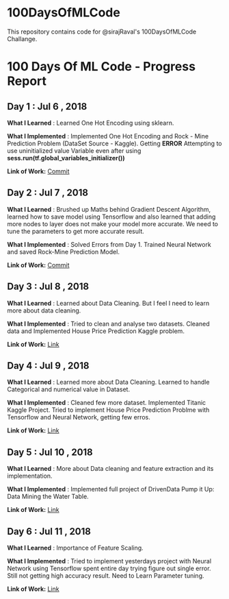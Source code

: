 # 100DaysOfMLCode
This repository contains code for @sirajRaval's 100DaysOfMLCode Challange.

# 100 Days Of ML Code - Progress Report

## Day 1 : Jul 6 , 2018

**What I Learned** : Learned One Hot Encoding using sklearn.

**What I Implemented** : Implemented One Hot Encoding and Rock - Mine Prediction Problem (DataSet Source - Kaggle). Getting **ERROR** Attempting to use uninitialized value Variable even after using **sess.run(tf.global_variables_initializer())** 


**Link of Work:** [Commit](https://github.com/Swapnil7711/100DaysOfMLCode/tree/master/Day%201)

## Day 2 : Jul 7 , 2018

**What I Learned** : Brushed up Maths behind Gradient Descent Algorithm, learned how to save model using Tensorflow and also learned that adding more nodes to layer does not make your model more accurate. We need to tune the parameters to get more accurate result. 

**What I Implemented** : Solved Errors from Day 1. Trained Neural Network and saved Rock-Mine Prediction Model.  

**Link of Work:** [Commit](https://github.com/Swapnil7711/100DaysOfMLCode/tree/master/Day%201)

## Day 3 : Jul 8 , 2018

**What I Learned** : Learned about Data Cleaning. But I feel I need to learn more about data cleaning. 

**What I Implemented** : Tried to clean and analyse two datasets. Cleaned data and Implemented House Price Prediction Kaggle problem.  

**Link of Work:** [Link](https://github.com/Swapnil7711/100DaysOfMLCode/tree/master/Day%203)

## Day 4 : Jul 9 , 2018

**What I Learned** : Learned more about Data Cleaning. Learned to handle Categorical and numerical value in Dataset.

**What I Implemented** : Cleaned few more dataset. Implemented Titanic Kaggle Project. Tried to implement House Price Prediction Problme with Tensorflow and Neural Network, getting few erros.  

**Link of Work:** [Link](https://github.com/Swapnil7711/100DaysOfMLCode/tree/master/Day%204)

## Day 5 : Jul 10 , 2018

**What I Learned** : More about Data cleaning and feature extraction and its implementation.

**What I Implemented** : Implemented full project of DrivenData Pump it Up: Data Mining the Water Table.

**Link of Work:** [Link](https://github.com/Swapnil7711/100DaysOfMLCode/tree/master/Day%205)

## Day 6 : Jul 11 , 2018

**What I Learned** : Importance of Feature Scaling.

**What I Implemented** : Tried to implement yesterdays project with Neural Network using Tensorflow spent entire day trying figure out single error. Still not getting high accuracy result. Need to Learn Parameter tuning. 

**Link of Work:** [Link](https://github.com/Swapnil7711/100DaysOfMLCode/tree/master/Day%206)